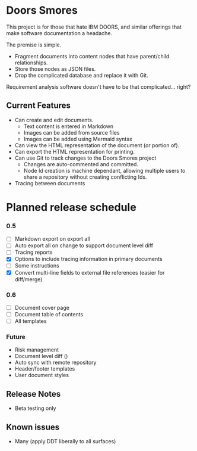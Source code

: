 # Doors Smores

This project is for those that hate IBM DOORS, and similar offerings that make software documentation a headache.

The premise is simple. 
- Fragment documents into content nodes that have parent/child relationships. 
- Store those nodes as JSON files.
- Drop the complicated database and replace it with Git.

Requirement analysis software doesn't have to be that complicated... right?

## Current Features
- Can create and edit documents.
  - Text content is entered in Markdown
  - Images can be added from source files
  - Images can be added using Mermaid syntax
- Can view the HTML representation of the document (or portion of).
- Can export the HTML representation for printing. 
- Can use Git to track changes to the Doors Smores project 
  - Changes are auto-commented and committed.
  - Node Id creation is machine dependant, allowing multiple users to share a repository without creating conflicting Ids.
- Tracing between documents

# Planned release schedule
### 0.5
- [ ] Markdown export on export all
- [ ] Auto export all on change to support document level diff
- [ ] Tracing reports
- [x] Options to include tracing information in primary documents
- [ ] Some instructions
- [x] Convert multi-line fields to external file references (easier for diff/merge)

### 0.6 
- [ ] Document cover page
- [ ] Document table of contents
- [ ] All templates

### Future
- Risk management
- Document level diff ()
- Auto sync with remote repository
- Header/footer templates
- User document styles

## Release Notes

- Beta testing only

## Known issues

- Many (apply DDT liberally to all surfaces)